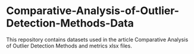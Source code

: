 # Comparative-Analysis-of-Outlier-Detection-Methods-Data
This repository contains datasets used in the article Comparative Analysis of Outlier Detection Methods and metrics xlsx files.
